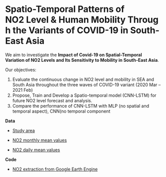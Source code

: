 # Spatio-Temporal Patterns of NO2 Level & Human Mobility Through the Variants of COVID-19 in South-East Asia
We aim to investigate the **Impact of Covid-19 on Spatial-Temporal Variation of NO2 Levels and Its Sensitivity to Mobility in South-East Asia**.

Our objectives:
1. Evaluate the continuous change in NO2 level and mobility in SEA and South Asia throughout the three waves of COVID-19 variant (2020 Mar – 2021 Feb)
2. Propose, Train and Develop a Spatio-temporal model (CNN-LSTM) for future NO2 level forecast and analysis. ​
3. Compare the performance of CNN-LSTM with MLP (no spatial and temporal aspect), CNN(no temporal component

**Data**
* [Study area](https://github.com/liyangyang515/NO2-in-South-East-Asia-_GE5219/blob/main/data/Points_locations/SEA_pts.csv)

* [NO2 monthly mean values](https://github.com/liyangyang515/NO2-in-South-East-Asia-_GE5219/tree/main/data/NO2_SEA_Land/NO2_raw_monthly)

* [NO2 daily mean values](https://github.com/liyangyang515/NO2-in-South-East-Asia-_GE5219/tree/main/data/NO2_SEA_Land/NO2_raw_daily)

**Code**
* [NO2 extraction from Google Earth Engine](https://github.com/liyangyang515/NO2-in-South-East-Asia-_GE5219/blob/main/code/NO2_From_GEE_SEA.ipynb)
